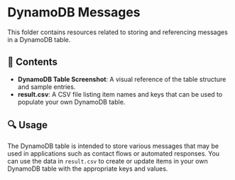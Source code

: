 # DynamoDB Messages

This folder contains resources related to storing and referencing messages in a DynamoDB table.

## 📄 Contents

- **DynamoDB Table Screenshot**: A visual reference of the table structure and sample entries.
- **result.csv**: A CSV file listing item names and keys that can be used to populate your own DynamoDB table.

## 🔍 Usage

The DynamoDB table is intended to store various messages that may be used in applications such as contact flows or automated responses. You can use the data in `result.csv` to create or update items in your own DynamoDB table with the appropriate keys and values.
